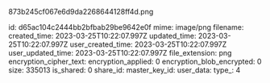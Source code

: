 873b245cf067e6d9da2268644128ff4d.png

id: d65ac104c2444bb2bfbab29be9642e0f
mime: image/png
filename: 
created_time: 2023-03-25T10:22:07.997Z
updated_time: 2023-03-25T10:22:07.997Z
user_created_time: 2023-03-25T10:22:07.997Z
user_updated_time: 2023-03-25T10:22:07.997Z
file_extension: png
encryption_cipher_text: 
encryption_applied: 0
encryption_blob_encrypted: 0
size: 335013
is_shared: 0
share_id: 
master_key_id: 
user_data: 
type_: 4